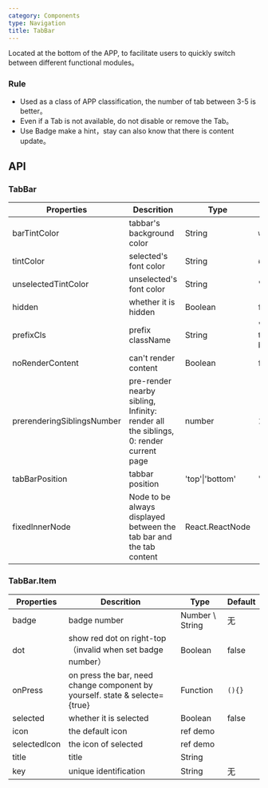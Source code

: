 ```yaml
---
category: Components
type: Navigation
title: TabBar
---
```


Located at the bottom of the APP, to facilitate users to quickly switch between different functional modules。

### Rule
- Used as a class of APP classification, the number of tab between 3-5 is better。
- Even if a Tab is not available, do not disable or remove the Tab。
- Use Badge make a hint，stay can also know that there is content update。

## API

### TabBar

Properties | Descrition | Type | Default
-----------|------------|------|--------
| barTintColor        | tabbar's background color                     | String   | `white`            |
| tintColor         | selected's font color                               | String | `#108ee9`         |
| unselectedTintColor       | unselected's font color  | String | '#888'           |
| hidden       | whether it is hidden  | Boolean | false           |
| prefixCls| prefix className  | String   | 'am-tab-bar'      |
| noRenderContent| can't render content  | Boolean   |   false   |
| prerenderingSiblingsNumber| pre-render nearby sibling, Infinity: render all the siblings, 0: render current page  | number |   1   |
| tabBarPosition | tabbar position | 'top'\|'bottom' | 'bottom' |
| fixedInnerNode | Node to be always displayed between the tab bar and the tab content | React.ReactNode |      |

### TabBar.Item

Properties | Descrition | Type | Default
-----------|------------|------|--------
| badge  | badge number  | Number \ String           | 无     |
| dot | show red dot on right-top（invalid when set badge number）  | Boolean            |  false  |
| onPress  | on press the bar, need change component by yourself. state & selecte={true} | Function | `(){}`     |
| selected  | whether it is selected | Boolean | false     |
| icon  | the default icon | ref demo |      |
| selectedIcon  |  the icon of selected | ref demo |      |
| title  |  title | String |      |
| key  |  unique identification | String |   无   |
